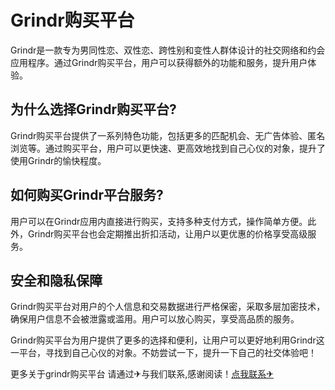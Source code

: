# Grindr购买平台

Grindr是一款专为男同性恋、双性恋、跨性别和变性人群体设计的社交网络和约会应用程序。通过Grindr购买平台，用户可以获得额外的功能和服务，提升用户体验。

## 为什么选择Grindr购买平台?

Grindr购买平台提供了一系列特色功能，包括更多的匹配机会、无广告体验、匿名浏览等。通过购买平台，用户可以更快速、更高效地找到自己心仪的对象，提升了使用Grindr的愉快程度。

## 如何购买Grindr平台服务?

用户可以在Grindr应用内直接进行购买，支持多种支付方式，操作简单方便。此外，Grindr购买平台也会定期推出折扣活动，让用户以更优惠的价格享受高级服务。

## 安全和隐私保障

Grindr购买平台对用户的个人信息和交易数据进行严格保密，采取多层加密技术，确保用户信息不会被泄露或滥用。用户可以放心购买，享受高品质的服务。

Grindr购买平台为用户提供了更多的选择和便利，让用户可以更好地利用Grindr这一平台，寻找到自己心仪的对象。不妨尝试一下，提升一下自己的社交体验吧！

更多关于grindr购买平台 请通过✈与我们联系,感谢阅读！[点我联系✈](https://wap.G208.com)